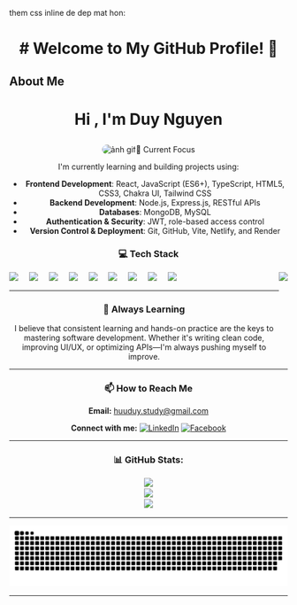 them css inline de dep mat hon:<html><h1 align="center"># Welcome to My GitHub Profile! 👋</h1></html>

## About Me

<html>
<h1 align="center">Hi , I'm Duy Nguyen</h1></html>
<div align="center">
        <img src="https://media.giphy.com/media/du3J3cXyzhj75IOgvA/giphy.gif?cid=ecf05e47sc76l4bzm5e78c8rrg1713n6uudhl6ozmdc2a4t9&ep=v1_gifs_search&rid=giphy.gif&ct=g" alt="ảnh gif" style="max-width: 300px; border-radius: 10px; margin-top: 10px;>
</div>

I'm a final-year Information Systems student passionate about building responsive and interactive web applications. While I may be new to the industry, I'm rapidly growing my skills in full-stack development and actively building real-world projects.

My current goal is to become a **Web Frontend Developer** within the next few months, with a strong foundation in both backend and frontend technologies.

### 🚀 Current Focus

I'm currently learning and building projects using:

* **Frontend Development**: React, JavaScript (ES6+), TypeScript, HTML5, CSS3, Chakra UI, Tailwind CSS
* **Backend Development**: Node.js, Express.js, RESTful APIs
* **Databases**: MongoDB, MySQL
* **Authentication & Security**: JWT, role-based access control
* **Version Control & Deployment**: Git, GitHub, Vite, Netlify, and Render

### 💻 Tech Stack

<img align="right" height="150" src="https://media4.giphy.com/media/v1.Y2lkPTc5MGI3NjExb2oxczUxcHdxYngwbWtvbDFqdDQ3dDZkcmhiaWphNXR2MGcxemZyeCZlcD12MV9pbnRlcm5hbF9naWZfYnlfaWQmY3Q9Zw/qZgHBlenHa1zKqy6Zn/giphy.gif"  />

<div align="left">
  <img src="https://cdn.jsdelivr.net/gh/devicons/devicon/icons/javascript/javascript-original.svg" height="30" />
  <img width="12" />
  <img src="https://cdn.jsdelivr.net/gh/devicons/devicon/icons/typescript/typescript-original.svg" height="30" />
  <img width="12" />
  <img src="https://cdn.jsdelivr.net/gh/devicons/devicon/icons/react/react-original.svg" height="30" />
  <img width="12" />
  <img src="https://cdn.jsdelivr.net/gh/devicons/devicon/icons/html5/html5-original.svg" height="30" />
  <img width="12" />
  <img src="https://cdn.jsdelivr.net/gh/devicons/devicon/icons/css3/css3-original.svg" height="30" />
  <img width="12" />
  <img src="https://cdn.jsdelivr.net/gh/devicons/devicon/icons/nodejs/nodejs-original.svg" height="30" />
  <img width="12" />
  <img src="https://cdn.jsdelivr.net/gh/devicons/devicon/icons/express/express-original.svg" height="30" />
  <img width="12" />
  <img src="https://cdn.jsdelivr.net/gh/devicons/devicon/icons/mongodb/mongodb-original.svg" height="30" />
  <img width="12" />
  <img src="https://cdn.jsdelivr.net/gh/devicons/devicon/icons/mysql/mysql-original.svg" height="30" />
</div>

---

### 🌱 Always Learning

I believe that consistent learning and hands-on practice are the keys to mastering software development. Whether it's writing clean code, improving UI/UX, or optimizing APIs—I'm always pushing myself to improve.

---

### 📫 How to Reach Me

**Email:** [huuduy.study@gmail.com](mailto:huuduy.study@gmail.com)

**Connect with me:**
[![LinkedIn](https://img.shields.io/badge/LinkedIn-0077B5?logo=linkedin\&logoColor=white\&style=for-the-badge)](https://www.linkedin.com/in/huu-duy-3a0a36362/)
[![Facebook](https://img.shields.io/badge/Facebook-1877F2?logo=facebook\&logoColor=white\&style=for-the-badge)](https://www.facebook.com/duy.huu.52438174/)

---

### 📊 GitHub Stats:

![](https://github-readme-stats.vercel.app/api?username=huuduy117\&theme=radical\&hide_border=false\&include_all_commits=false\&count_private=false)<br/>
![](https://github-readme-streak-stats.herokuapp.com/?user=huuduy117\&theme=radical\&hide_border=false)<br/>
![](https://github-readme-stats.vercel.app/api/top-langs/?username=huuduy117\&theme=radical\&hide_border=false\&include_all_commits=false\&count_private=false\&layout=compact)

---

<html>
  <article class="markdown-body entry-content container-lg f5" itemprop="text">
    <themed-picture data-catalyst-inline="true" data-catalyst="">
      <picture>
        <source media="(prefers-color-scheme: dark)" srcset="https://raw.githubusercontent.com/platane/platane/output/github-contribution-grid-snake-dark.svg">
        <source media="(prefers-color-scheme: light)" srcset="https://raw.githubusercontent.com/platane/platane/output/github-contribution-grid-snake.svg">
        <img alt="Github Contribution Grid Snake Animation" src="https://raw.githubusercontent.com/platane/platane/output/github-contribution-grid-snake.svg" style="visibility:visible;max-width:100%;">
      </picture>
    </themed-picture>
  </article>
</html>

---
